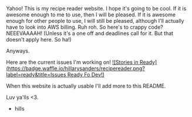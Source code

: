 Yahoo!
This is my recipe reader website. I hope it's going to be cool. If it is awesome enough to me to use, then I will be pleased. If it is awesome enough for other people to use, I will still be pleased, although I'll actually have to look into AWS billing. Ruh roh. So here's to crappy code? NEEEVAAAAH! (Unless it's a one off and deadlines call for it. But that doesn't apply here. So ha!)

Anyways.

Here are the current issues I'm working on! [![Stories in Ready](https://badge.waffle.io/hillarysanders/recipereader.png?label=ready&title=Issues Ready Fo Dev!)](http://waffle.io/hillarysanders/recipereader)

When this website is actually usable I'll add more to this README. 

Luv ya'lls <3.

- hills